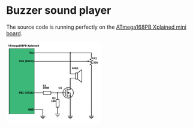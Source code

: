 # Buzzer sound player

The source code is running perfectly on the [ATmega168PB Xplained mini board](http://www.atmel.com/tools/mega168pb-xmini.aspx).

<img src="GF-ATmega168PB-buzzer.png" style="width: 50%"/>
